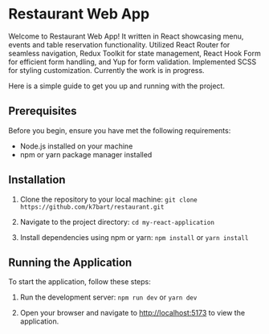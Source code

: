 # Restaurant Web App

Welcome to Restaurant Web App! It written in React showcasing menu, events and table reservation functionality. Utilized React Router for seamless navigation, Redux Toolkit for state management, React Hook Form for efficient form handling, and Yup for form validation. Implemented SCSS for styling customization. Currently the work is in progress.

Here is a simple guide to get you up and running with the project.

## Prerequisites

Before you begin, ensure you have met the following requirements:

-   Node.js installed on your machine
-   npm or yarn package manager installed

## Installation

1. Clone the repository to your local machine:
   `git clone https://github.com/k7bart/restaurant.git`

2. Navigate to the project directory:
   `cd my-react-application`

3. Install dependencies using npm or yarn:
   `npm install`
   or
   `yarn install`

## Running the Application

To start the application, follow these steps:

1. Run the development server:
   `npm run dev`
   or
   `yarn dev`

2. Open your browser and navigate to [http://localhost:5173](http://localhost:5173) to view the application.
